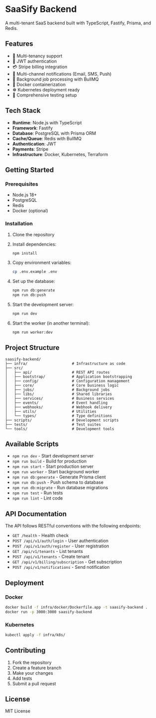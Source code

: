 # SaaSify Backend

A multi-tenant SaaS backend built with TypeScript, Fastify, Prisma, and Redis.

## Features

- 🏢 Multi-tenancy support
- 🔐 JWT authentication
- 💳 Stripe billing integration
- 📧 Multi-channel notifications (Email, SMS, Push)
- 🔄 Background job processing with BullMQ
- 🐳 Docker containerization
- ☸️ Kubernetes deployment ready
- 🧪 Comprehensive testing setup

## Tech Stack

- **Runtime**: Node.js with TypeScript
- **Framework**: Fastify
- **Database**: PostgreSQL with Prisma ORM
- **Cache/Queue**: Redis with BullMQ
- **Authentication**: JWT
- **Payments**: Stripe
- **Infrastructure**: Docker, Kubernetes, Terraform

## Getting Started

### Prerequisites

- Node.js 18+
- PostgreSQL
- Redis
- Docker (optional)

### Installation

1. Clone the repository
2. Install dependencies:
   ```bash
   npm install
   ```

3. Copy environment variables:
   ```bash
   cp .env.example .env
   ```

4. Set up the database:
   ```bash
   npm run db:generate
   npm run db:push
   ```

5. Start the development server:
   ```bash
   npm run dev
   ```

6. Start the worker (in another terminal):
   ```bash
   npm run worker:dev
   ```

## Project Structure

```
saasify-backend/
├── infra/                    # Infrastructure as code
├── src/
│   ├── api/                  # REST API routes
│   ├── bootstrap/            # Application bootstrapping
│   ├── config/               # Configuration management
│   ├── core/                 # Core business logic
│   ├── jobs/                 # Background jobs
│   ├── libs/                 # Shared libraries
│   ├── services/             # Business services
│   ├── events/               # Event handling
│   ├── webhooks/             # Webhook delivery
│   ├── utils/                # Utilities
│   └── types/                # Type definitions
├── scripts/                  # Development scripts
├── tests/                    # Test suites
└── tools/                    # Development tools
```

## Available Scripts

- `npm run dev` - Start development server
- `npm run build` - Build for production
- `npm run start` - Start production server
- `npm run worker` - Start background worker
- `npm run db:generate` - Generate Prisma client
- `npm run db:push` - Push schema to database
- `npm run db:migrate` - Run database migrations
- `npm run test` - Run tests
- `npm run lint` - Lint code

## API Documentation

The API follows RESTful conventions with the following endpoints:

- `GET /health` - Health check
- `POST /api/v1/auth/login` - User authentication
- `POST /api/v1/auth/register` - User registration
- `GET /api/v1/tenants` - List tenants
- `POST /api/v1/tenants` - Create tenant
- `GET /api/v1/billing/subscription` - Get subscription
- `POST /api/v1/notifications` - Send notification

## Deployment

### Docker

```bash
docker build -f infra/docker/Dockerfile.app -t saasify-backend .
docker run -p 3000:3000 saasify-backend
```

### Kubernetes

```bash
kubectl apply -f infra/k8s/
```

## Contributing

1. Fork the repository
2. Create a feature branch
3. Make your changes
4. Add tests
5. Submit a pull request

## License

MIT License